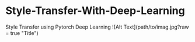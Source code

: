 # Style-Transfer-With-Deep-Learning
Style Transfer using Pytorch Deep Learning
![Alt Text](path/to/imag.jpg?raw = true "Title") 

